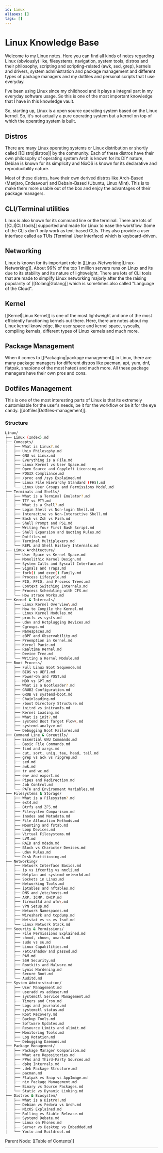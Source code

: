 ```yaml
---
id: Linux
aliases: []
tags: []
---
```


# Linux Knowledge Base

Welcome to my Linux notes. Here you can find all kinds of notes regarding Linux (obviously) like, filesystems, navigation, system tools, distros and their philosophy, scripting and scripting-related (awk, sed, grep), kernels and drivers, system administration and package management and different types of package managers and my dotfiles and personal scripts that I use everyday.

I've been using Linux since my childhood and it plays a integral part in my everyday software usage. So this is one of the most important knowledge that I have in this knowledge vault.

So, starting up, Linux is a open source operating system based on the Linux kernel. So, it's not actually a pure operating system but a kernel on top of which the operating system is built.

## Distros

There are many Linux operating systems or Linux distribution or shortly called [[Distro|distros]] by the community. Each of these distros have their own philosophy of operating system Arch is known for its DIY nature, Debian is known for its simplicity and NixOS is known for its declarative and reproducibility nature.

Most of these distros, have their own derived distros like Arch-Based (Manjaro, Endeavour) and Debain-Based (Ubuntu, Linux Mint). This is to make them more usable out of the box and enjoy the advantages of their package managers.

## CLI/Terminal utilities

Linux is also known for its command line or the terminal. There are lots of [[CLI|CLI tools]] supported and made for Linux to ease the workflow.
Some of the CLIs don't only work as text-based CLIs. They also provide a user interface called as TUIs (Terminal User Interface) which is keyboard-driven.

## Networking

Linux is known for its important role in [[Linux-Networking|Linux-Networking]]. About 96% of the top 1 million servers runs on Linux and its due to its stability and its nature of lightweight. There are lots of CLI tools that are made to simplify Linux networking majorly after the the raising popularity of [[Golang|Golang]] which is sometimes also called "Language of the Cloud".

## Kernel

[[Kernel|Linux Kernel]] is one of the most lightweight and one of the most efficiently functioning kernels out there. Here, there are notes about my Linux kernel knowledge, like user space and kernel space, syscalls, compiling kernels, different types of Linux kernels and much more.

## Package Management

When it comes to [[Packaging|package management]] in Linux, there are many package managers for different distros like pacman, apt, yum, dnf, flatpak, snap(one of the most hated) and much more. All these package managers have their own pros and cons.

## Dotfiles Management

This is one of the most interesting parts of Linux is that its extremely customisable for the user's needs, be it for the workflow or be it for the eye candy. [[dotfiles|Dotfiles-management]]. 

### Structure

```bash
Linux/
├── Linux (Index).md
├── Concepts/
│   ├── What is Linux?.md
│   ├── Unix Philosophy.md
│   ├── GNU vs Linux.md
│   ├── Everything is a File.md
│   ├── Linux Kernel vs User Space.md
│   ├── Open Source and Copyleft Licensing.md
│   ├── POSIX Compliance.md
│   ├── /proc and /sys Explained.md
│   ├── Linux File Hierarchy Standard (FHS).md
│   └── Linux User Groups and Permissions Model.md
├── Terminals and Shells/
│   ├── What is a Terminal Emulator?.md
│   ├── TTY vs PTY.md
│   ├── What is a Shell?.md
│   ├── Login Shell vs Non-login Shell.md
│   ├── Interactive vs Non-Interactive Shell.md
│   ├── Bash vs Zsh vs Fish.md
│   ├── Shell Prompt and PS1.md
│   ├── Writing Your First Bash Script.md
│   ├── Shell Expansion and Quoting Rules.md
│   ├── Dotfiles.md
│   ├── Terminal Multiplexers.md
│   └── REPL and Shell History Internals.md
├── Linux Architecture/
│   ├── User Space vs Kernel Space.md
│   ├── Monolithic Kernel Design.md
│   ├── System Calls and Syscall Interface.md
│   ├── Signals and Traps.md
│   ├── fork() and exec() Family.md
│   ├── Process Lifecycle.md
│   ├── PID, PPID, and Process Trees.md
│   ├── Context Switching Internals.md
│   ├── Process Scheduling with CFS.md
│   └── How strace Works.md
├── Kernel & Internals/
│   ├── Linux Kernel Overview\.md
│   ├── How to Compile the Kernel.md
│   ├── Linux Kernel Modules.md
│   ├── procfs vs sysfs.md
│   ├── udev and Hotplugging Devices.md
│   ├── Cgroups.md
│   ├── Namespaces.md
│   ├── eBPF and Observability.md
│   ├── Preemption in Kernel.md
│   ├── Kernel Panic.md
│   ├── Realtime Kernel.md
│   ├── Device Tree.md
│   └── Writing a Kernel Module.md
├── Boot Process/
│   ├── Full Linux Boot Sequence.md
│   ├── BIOS vs UEFI.md
│   ├── Power-On and POST.md
│   ├── MBR vs GPT.md
│   ├── What is a Bootloader?.md
│   ├── GRUB2 Configuration.md
│   ├── GRUB vs systemd-boot.md
│   ├── Chainloading.md
│   ├── /boot Directory Structure.md
│   ├── initrd vs initramfs.md
│   ├── Kernel Loading.md
│   ├── What is init?.md
│   ├── systemd Boot Target Flow\.md
│   ├── systemd-analyze.md
│   └── Debugging Boot Failures.md
├── Command Line & Coreutils/
│   ├── Essential GNU Commands.md
│   ├── Basic File Commands.md
│   ├── find and xargs.md
│   ├── cut, sort, uniq, tee, head, tail.md
│   ├── grep vs ack vs ripgrep.md
│   ├── sed.md
│   ├── awk.md
│   ├── tr and wc.md
│   ├── env and export.md
│   ├── Pipes and Redirection.md
│   ├── Job Control.md
│   └── PATH and Environment Variables.md
├── Filesystems & Storage/
│   ├── What is a Filesystem?.md
│   ├── ext4.md
│   ├── Btrfs and ZFS.md
│   ├── Filesystem Comparison.md
│   ├── Inodes and Metadata.md
│   ├── File Allocation Methods.md
│   ├── Mounting and fstab.md
│   ├── Loop Devices.md
│   ├── Virtual Filesystems.md
│   ├── LVM.md
│   ├── RAID and mdadm.md
│   ├── Block vs Character Devices.md
│   ├── udev Rules.md
│   └── Disk Partitioning.md
├── Networking/
│   ├── Network Interface Basics.md
│   ├── ip vs ifconfig vs nmcli.md
│   ├── Netplan and systemd-networkd.md
│   ├── Sockets in Linux.md
│   ├── Networking Tools.md
│   ├── iptables and nftables.md
│   ├── DNS and /etc/hosts.md
│   ├── ARP, ICMP, DHCP.md
│   ├── firewalld and ufw\.md
│   ├── VPN Setup.md
│   ├── Network Namespaces.md
│   ├── Wireshark and tcpdump.md
│   ├── Netstat vs ss vs lsof.md
│   └── Linux Network Stack.md
├── Security & Permissions/
│   ├── File Permissions Explained.md
│   ├── chmod, chown, umask.md
│   ├── sudo vs su.md
│   ├── Linux Capabilities.md
│   ├── /etc/shadow and passwd.md
│   ├── PAM.md
│   ├── SSH Security.md
│   ├── Rootkits and Malware.md
│   ├── Lynis Hardening.md
│   ├── Secure Boot.md
│   └── Auditd.md
├── System Administration/
│   ├── User Management.md
│   ├── useradd vs adduser.md
│   ├── systemctl Service Management.md
│   ├── Timers and Cron.md
│   ├── Logs and journald.md
│   ├── systemctl status.md
│   ├── Root Recovery.md
│   ├── Backup Tools.md
│   ├── Software Updates.md
│   ├── Resource Limits and ulimit.md
│   ├── Monitoring Tools.md
│   ├── Log Rotation.md
│   └── Debugging Daemons.md
├── Package Management/
│   ├── Package Manager Comparison.md
│   ├── What are Repositories.md
│   ├── PPAs and Third-Party Sources.md
│   ├── dpkg Internals.md
│   ├── .deb Package Structure.md
│   ├── pacman.md
│   ├── Flatpak vs Snap vs AppImage.md
│   ├── nix Package Management.md
│   ├── Binary vs Source Packages.md
│   └── Static vs Dynamic Linking.md
├── Distros & Ecosystem/
│   ├── What is a Distro?.md
│   ├── Debian vs Fedora vs Arch.md
│   ├── NixOS Explained.md
│   ├── Rolling vs Stable Release.md
│   ├── Systemd Debate.md
│   ├── Linux on Phones.md
│   ├── Server vs Desktop vs Embedded.md
│   └── Yocto and Buildroot.md

```

Parent Node: [[Table of Contents]]

---
